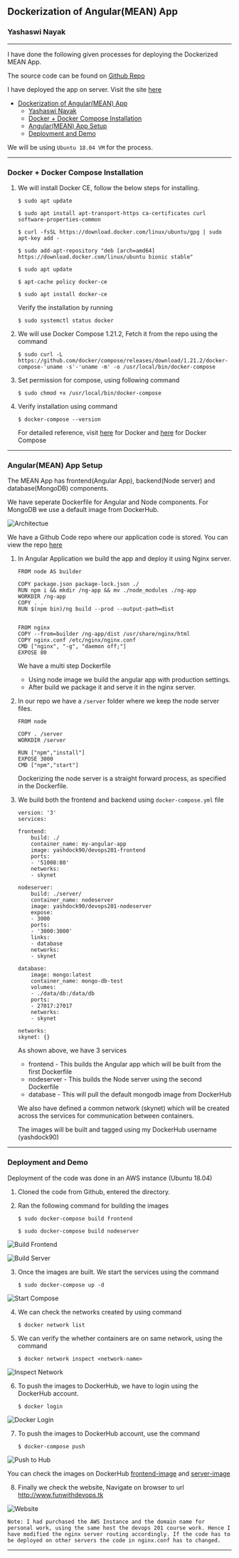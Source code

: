 ## Dockerization of Angular(MEAN) App
### Yashaswi Nayak

---

I have done the following given processes for deploying the Dockerized MEAN App.

The source code can be found on [Github Repo](https://github.com/YashaswiNayak99/devops-project-201)

I have deployed the app on server. Visit the site [here](http://www.funwithdevops.tk)

- [Dockerization of Angular(MEAN) App](#Dockerization-of-AngularMEAN-App)
  - [Yashaswi Nayak](#Yashaswi-Nayak)
  - [Docker + Docker Compose Installation](#Docker--Docker-Compose-Installation)
  - [Angular(MEAN) App Setup](#AngularMEAN-App-Setup)
  - [Deployment and Demo](#Deployment-and-Demo)

We will be using `Ubuntu 18.04 VM` for the process.
___

### Docker + Docker Compose Installation

1.  We will install Docker CE, follow the below steps for installing.
    
    ```$ sudo apt update```

    ```$ sudo apt install apt-transport-https ca-certificates curl software-properties-common```

    ```$ curl -fsSL https://download.docker.com/linux/ubuntu/gpg | sudo apt-key add - ```

    ```$ sudo add-apt-repository "deb [arch=amd64] https://download.docker.com/linux/ubuntu bionic stable" ```

    ```$ sudo apt update ```

    ```$ apt-cache policy docker-ce ```

    ```$ sudo apt install docker-ce ```

    Verify the installation by running

    ```$ sudo systemctl status docker ```

2.  We will use Docker Compose 1.21.2, Fetch it from the repo using the command

    ```$ sudo curl -L https://github.com/docker/compose/releases/download/1.21.2/docker-compose-'uname -s'-'uname -m' -o /usr/local/bin/docker-compose```
3. Set permission for compose, using following command
    
    ```$ sudo chmod +x /usr/local/bin/docker-compose```
4. Verify installation using command
   
   ```$ docker-compose --version```

   For detailed reference, visit [here](https://www.digitalocean.com/community/tutorials/how-to-install-and-use-docker-on-ubuntu-18-04) for Docker and [here](https://www.digitalocean.com/community/tutorials/how-to-install-and-use-docker-on-ubuntu-18-04) for Docker Compose

___

### Angular(MEAN) App Setup

The MEAN App has frontend(Angular App), backend(Node server) and database(MongoDB) components.

We have seperate Dockerfile for Angular and Node components. For MongoDB we use a default image from DockerHub. 

![Architectue](DockerBuild.png)

We have a Github Code repo where our application code is stored. You can view the repo [here](https://github.com/YashaswiNayak99/devops-project-201)

1. In Angular Application we build the app and deploy it using Nginx server.

    ```docker
    FROM node AS builder

    COPY package.json package-lock.json ./
    RUN npm i && mkdir /ng-app && mv ./node_modules ./ng-app
    WORKDIR /ng-app
    COPY . .
    RUN $(npm bin)/ng build --prod --output-path=dist


    FROM nginx
    COPY --from=builder /ng-app/dist /usr/share/nginx/html
    COPY nginx.conf /etc/nginx/nginx.conf
    CMD ["nginx", "-g", "daemon off;"]
    EXPOSE 80
    ```

    We have a multi step Dockerfile
    - Using node image we build the angular app with production settings.
    - After build we package it and serve it in the nginx server.

2. In our repo we have a `/server` folder where we keep the node server files. 
    ```docker
    FROM node
        
    COPY . /server
    WORKDIR /server

    RUN ["npm","install"]
    EXPOSE 3000
    CMD ["npm","start"]
    ```
    Dockerizing the node server is a straight forward process, as specified in the Dockerfile.

3. We build both the frontend and backend using `docker-compose.yml` file
   
    ```docker-compose
    version: '3'
    services:

    frontend:
        build: ./
        container_name: my-angular-app
        image: yashdock90/devops201-frontend
        ports:
        - '51008:80'
        networks: 
        - skynet

    nodeserver:
        build: ./server/
        container_name: nodeserver
        image: yashdock90/devops201-nodeserver
        expose:
        - 3000
        ports:
        - '3000:3000'
        links:
        - database
        networks: 
        - skynet
      
    database:
        image: mongo:latest
        container_name: mongo-db-test
        volumes:
        - ./data/db:/data/db
        ports:
        - 27017:27017
        networks: 
        - skynet
    
    networks:
    skynet: {}
    ```
    As shown above, we have 3 services 
    - frontend - This builds the Angular app which will be built from the first Dockerfile
    - nodeserver - This builds the Node server using the second Dockerfile
    - database - This will pull the default mongodb image from DockerHub
    
    We also have defined a common network (skynet) which will be created across the services for communication between containers.

    The images will be built and tagged using my DockerHub username (yashdock90)
___

### Deployment and Demo

Deployment of the code was done in an AWS instance (Ubuntu 18.04)

1. Cloned the code from Github, entered the directory.
2. Ran the following command for building the images

    ```$ sudo docker-compose build frontend```

    ```$ sudo docker-compose build nodeserver```

![Build Frontend](docker-build-frontend.png)

![Build Server](docker-build-nodeserver.png)

3. Once the images are built. We start the services using the command

    ```$ sudo docker-compose up -d```

![Start Compose](docker-up.png)

4. We can check the networks created by using command
    
    ```$ docker network list```

5. We can verify the whether containers are on same network, using the command

    ```$ docker network inspect <network-name>```

![Inspect Network](docker-inspect.png)

6. To push the images to DockerHub, we have to login using the DockerHub account.

    ```$ docker login```

![Docker Login](docker-login.png)

7. To push the images to DockerHub account, use the command
   
    ```$ docker-compose push ```

![Push to Hub](docker-push.png)

You can check the images on DockerHub [frontend-image](https://cloud.docker.com/repository/docker/yashdock90/devops201-frontend) and [server-image](https://cloud.docker.com/repository/docker/yashdock90/devops201-nodeserver)

8. Finally we check the website, Navigate on browser to url http://www.funwithdevops.tk 

![Website](website.png)

`Note: I had purchased the AWS Instance and the domain name for personal work, using the same host the devops 201 course work. Hence I have modified the nginx server routing accordingly. If the code has to be deployed on other servers the code in nginx.conf has to changed.`

---
